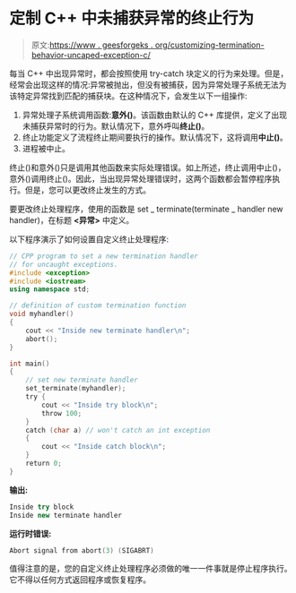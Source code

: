 # 定制 C++ 中未捕获异常的终止行为

> 原文:[https://www . geesforgeks . org/customizing-termination-behavior-uncaped-exception-c/](https://www.geeksforgeeks.org/customizing-termination-behavior-uncaught-exception-c/)

每当 C++ 中出现异常时，都会按照使用 try-catch 块定义的行为来处理。但是，经常会出现这样的情况:异常被抛出，但没有被捕获，因为异常处理子系统无法为该特定异常找到匹配的捕获块。在这种情况下，会发生以下一组操作:

1.  异常处理子系统调用函数:**意外()**。该函数由默认的 C++ 库提供，定义了出现未捕获异常时的行为。默认情况下，意外呼叫**终止()**。
2.  终止功能定义了流程终止期间要执行的操作。默认情况下，这将调用**中止()**。
3.  进程被中止。

终止()和意外()只是调用其他函数来实际处理错误。如上所述，终止调用中止()，意外()调用终止()。因此，当出现异常处理错误时，这两个函数都会暂停程序执行。但是，您可以更改终止发生的方式。

要更改终止处理程序，使用的函数是 set _ terminate(terminate _ handler new handler)，在标题 **<异常>** 中定义。

以下程序演示了如何设置自定义终止处理程序:

```cpp
// CPP program to set a new termination handler
// for uncaught exceptions.
#include <exception>
#include <iostream>
using namespace std;

// definition of custom termination function
void myhandler()
{
    cout << "Inside new terminate handler\n";
    abort();
}

int main()
{
    // set new terminate handler
    set_terminate(myhandler); 
    try {
        cout << "Inside try block\n";
        throw 100;
    }
    catch (char a) // won't catch an int exception
    {
        cout << "Inside catch block\n";
    }
    return 0;
}
```

**输出:**

```cpp
Inside try block
Inside new terminate handler

```

 **运行时错误:**

```cpp
Abort signal from abort(3) (SIGABRT)
```

值得注意的是，您的自定义终止处理程序必须做的唯一一件事就是停止程序执行。它不得以任何方式返回程序或恢复程序。